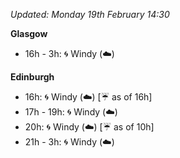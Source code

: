 *Updated: Monday 19th February 14:30*

**Glasgow**

* 16h - 3h: :cyclone: Windy (:cloud:)

**Edinburgh**

* 16h: :cyclone: Windy (:cloud:) [:umbrella: as of 16h]
* 17h - 19h: :cyclone: Windy (:cloud:)
* 20h: :cyclone: Windy (:cloud:) [:umbrella: as of 10h]
* 21h - 3h: :cyclone: Windy (:cloud:)
